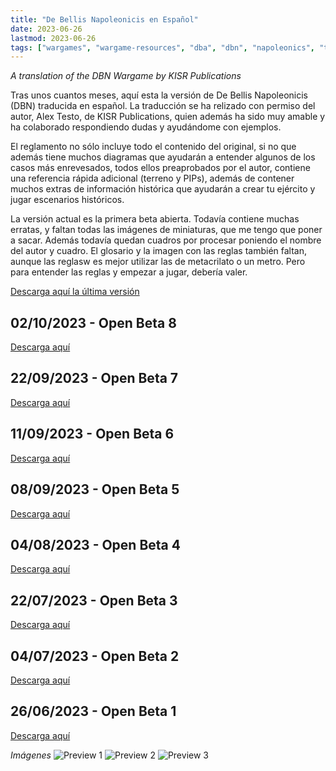 ```yaml
---
title: "De Bellis Napoleonicis en Español"
date: 2023-06-26
lastmod: 2023-06-26
tags: ["wargames", "wargame-resources", "dba", "dbn", "napoleonics", "translation", "spanish"]
---
```


*A translation of the DBN Wargame by KISR Publications*

<!--more--> 

Tras unos cuantos meses, aquí esta la versión de De Bellis Napoleonicis (DBN) traducida en español. La traducción se ha relizado con permiso del autor, Alex Testo, de KISR Publications, quien además ha sido muy amable y ha colaborado respondiendo dudas y ayudándome con ejemplos.

El reglamento no sólo incluye todo el contenido del original, si no que además tiene muchos diagramas que ayudarán a entender algunos de los casos más enrevesados, todos ellos preaprobados por el autor, contiene una referencia rápida adicional (terreno y PIPs), además de contener muchos extras de información histórica que ayudarán a crear tu ejército y jugar escenarios históricos.

La versión actual es la primera beta abierta. Todavía contiene muchas erratas, y faltan todas las imágenes de miniaturas, que me tengo que poner a sacar. Además todavía quedan cuadros por procesar poniendo el nombre del autor y cuadro. El glosario y la imagen con las reglas también faltan, aunque las reglasw es mejor utilizar las de metacrilato o un metro. Pero para entender las reglas y empezar a jugar, debería valer.

[Descarga aquí la última versión](https://cloud.ajimenez.es/index.php/s/87e8KTt9zAqZEdr)

## 02/10/2023 - Open Beta 8

[Descarga aquí](https://cloud.ajimenez.es/index.php/s/87e8KTt9zAqZEdr)

## 22/09/2023 - Open Beta 7

[Descarga aquí](https://cloud.ajimenez.es/index.php/s/iwTzxAF6fKojGS2)

## 11/09/2023 - Open Beta 6

[Descarga aquí](https://cloud.ajimenez.es/index.php/s/et2FHYwx44xNPms)

## 08/09/2023 - Open Beta 5

[Descarga aquí](https://cloud.ajimenez.es/index.php/s/jjtPyPz4gwYMLHb)

## 04/08/2023 - Open Beta 4

[Descarga aquí](https://cloud.ajimenez.es/index.php/s/nTnGmCJ4Js4meJc)

## 22/07/2023 - Open Beta 3

[Descarga aquí](https://cloud.ajimenez.es/index.php/s/Gw9KpiTtmPnYimg)

## 04/07/2023 - Open Beta 2 

[Descarga aquí](https://cloud.ajimenez.es/index.php/s/jNPioxGbRQx6GfN)

## 26/06/2023 - Open Beta 1

[Descarga aquí](https://cloud.ajimenez.es/index.php/s/XapDtHSJxLSba6r)

*Imágenes*
![Preview 1](https://cloud.ajimenez.es/index.php/s/4RtajHM284R8bfz/preview)
![Preview 2](https://cloud.ajimenez.es/index.php/s/ApJc9JFHra5mW68/preview)
![Preview 3](https://cloud.ajimenez.es/index.php/s/jyZFKZsDpPgjWCb/preview)
